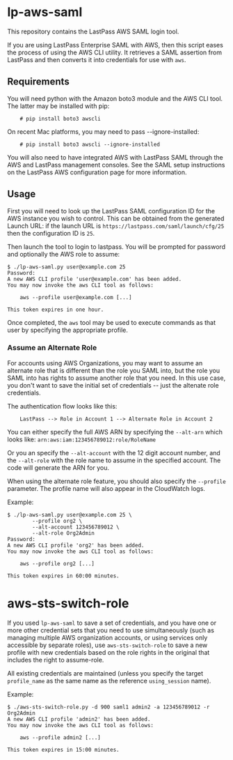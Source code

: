 # lp-aws-saml

This repository contains the LastPass AWS SAML login tool.

If you are using LastPass Enterprise SAML with AWS, then this script eases the
process of using the AWS CLI utility.  It retrieves a SAML assertion from
LastPass and then converts it into credentials for use with ```aws```.

## Requirements

You will need python with the Amazon boto3 module and the AWS CLI tool.
The latter may be installed with pip:
```
    # pip install boto3 awscli
```
On recent Mac platforms, you may need to pass --ignore-installed:

```
    # pip install boto3 awscli --ignore-installed
```

You will also need to have integrated AWS with LastPass SAML through the
AWS and LastPass management consoles.  See the SAML setup instructions on the
LastPass AWS configuration page for more information.

## Usage

First you will need to look up the LastPass SAML configuration ID for the AWS
instance you wish to control.  This can be obtained from the generated
Launch URL: if the launch URL is ```https://lastpass.com/saml/launch/cfg/25```
then the configuration ID is ```25```.

Then launch the tool to login to lastpass.  You will be prompted for
password and optionally the AWS role to assume:

```
$ ./lp-aws-saml.py user@example.com 25
Password:
A new AWS CLI profile 'user@example.com' has been added.
You may now invoke the aws CLI tool as follows:

    aws --profile user@example.com [...]

This token expires in one hour.
```

Once completed, the ```aws``` tool may be used to execute commands as that
user by specifying the appropriate profile.

### Assume an Alternate Role

For accounts using AWS Organizations, you may want to assume an alternate role
that is different than the role you SAML into, but the role you SAML into has
rights to assume another role that you need. In this use case, you don't want
to save the initial set of credentials -- just the altenate role credentials.

The authentication flow looks like this:

```
    LastPass --> Role in Account 1 --> Alternate Role in Account 2
```

You can either specify the full AWS ARN by specifying the ```--alt-arn``` 
which looks like: ```arn:aws:iam:123456789012:role/RoleName```

Or you an specify the ```--alt-account``` with the 12 digit account number, and
the ```--alt-role``` with the role name to assume in the specified account. The
code will generate the ARN for you.

When using the alternate role feature, you should also specify the ```--profile```
parameter.  The profile name will also appear in the CloudWatch logs.

Example:

```
$ ./lp-aws-saml.py user@example.com 25 \
        --profile org2 \
        --alt-account 123456789012 \
        --alt-role Org2Admin
Password:
A new AWS CLI profile 'org2' has been added.
You may now invoke the aws CLI tool as follows:

    aws --profile org2 [...]

This token expires in 60:00 minutes.
```

# aws-sts-switch-role

If you used ```lp-aws-saml``` to save a set of credentials, and you have one or
more other credential sets that you need to use simultaneously (such as managing 
multiple AWS organization accounts, or using services only accessible by separate
roles), use ```aws-sts-switch-role``` to save a new profile with new credentials
based on the role rights in the original that includes the right to assume-role.

All existing credentials are maintained (unless you specify the target ```profile_name```
as the same name as the reference ```using_session``` name).

Example:

```
$ ./aws-sts-switch-role.py -d 900 saml1 admin2 -a 123456789012 -r Org2Admin
A new AWS CLI profile 'admin2' has been added.
You may now invoke the aws CLI tool as follows:

    aws --profile admin2 [...] 

This token expires in 15:00 minutes.
```
